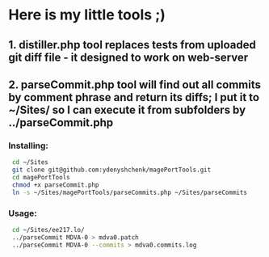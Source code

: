 # Here is my little tools ;)
## 1. distiller.php tool replaces tests from uploaded git diff file - it designed to work on web-server
## 2. parseCommit.php tool will find out all commits by comment phrase and return its diffs; I put it to ~/Sites/ so I can execute it from subfolders by ../parseCommit.php
### Installing:

```sh
 cd ~/Sites
 git clone git@github.com:ydenyshchenk/magePortTools.git
 cd magePortTools
 chmod +x parseCommit.php
 ln -s ~/Sites/magePortTools/parseCommits.php ~/Sites/parseCommits
```
### Usage:
```sh
 cd ~/Sites/ee217.lo/
 ../parseCommit MDVA-0 > mdva0.patch
 ../parseCommit MDVA-0 --commits > mdva0.commits.log
```